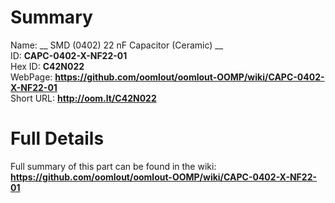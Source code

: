 
Summary
=================
  
Name: __ SMD (0402) 22 nF Capacitor (Ceramic) __    
ID: __CAPC-0402-X-NF22-01__   
Hex ID: __C42N022__   
WebPage: __https://github.com/oomlout/oomlout-OOMP/wiki/CAPC-0402-X-NF22-01__   
Short URL: __http://oom.lt/C42N022__   

Full Details
==========================
Full summary of this part can be found in the wiki:   
__https://github.com/oomlout/oomlout-OOMP/wiki/CAPC-0402-X-NF22-01__    

